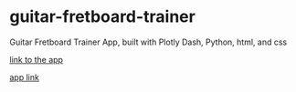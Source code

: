 # guitar-fretboard-trainer
Guitar Fretboard Trainer App, built with Plotly Dash, Python, html, and css

[link to the app](GuitarFretboardTrainer.pythonanywhere.com)

[app link ](https://guitarfretboardtrainer.pythonanywhere.com/)
